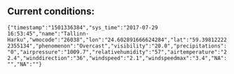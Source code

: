 ## Current conditions: 
 ``` {"timestamp":"1501336384","sys_time":"2017-07-29 16:53:45","name":"Tallinn-Harku","wmocode":"26038","lon":"24.602891666624284","lat":"59.398122222355134","phenomenon":"Overcast","visibility":"20.0","precipitations":"0","airpressure":"1009.7","relativehumidity":"57","airtemperature":"22.4","winddirection":"36","windspeed":"2.1","windspeedmax":"3.4","NA":"","NA":""} ```
